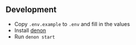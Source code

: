 ## Development

- Copy `.env.example` to `.env` and fill in the values
- Install [denon](https://deno.land/x/denon@2.4.8#install)
- Run `denon start`
